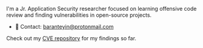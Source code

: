 I'm a Jr. Application Security researcher focused on learning offensive code review and finding vulnerabilities in open-source projects.

- 📧 Contact: baranteyin@protonmail.com

Check out my [CVE repository](https://github.com/BaranTeyin1/vulnerability-research) for my findings so far.
